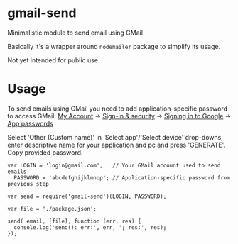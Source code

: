 # gmail-send
Minimalistic module to send email using GMail 

Basically it's a wrapper around `nodemailer` package to simplify its usage.

Not yet intended for public use.

# Usage

To send emails using GMail you need to add application-specific password to access GMail:
[My Account](https://myaccount.google.com/) -> [Sign-in & security](https://myaccount.google.com/security) -> [Signing in to Google](https://myaccount.google.com/security#signin) -> [App passwords](https://security.google.com/settings/security/apppasswords?utm_source=OGB&pli=1)


Select 'Other (Custom name)' in 'Select app'/'Select device' drop-downs, enter descriptive name for your application and pc and press 'GENERATE'.
Copy provided password.

````
var LOGIN = 'login@gmail.com',   // Your GMail account used to send emails
  PASSWORD = 'abcdefghijklmnop'; // Application-specific password from previous step
                                                     
var send = require('gmail-send')(LOGIN, PASSWORD);

var file = './package.json';

send( email, [file], function (err, res) {
  console.log('send(): err:', err, '; res:', res);
});
````
